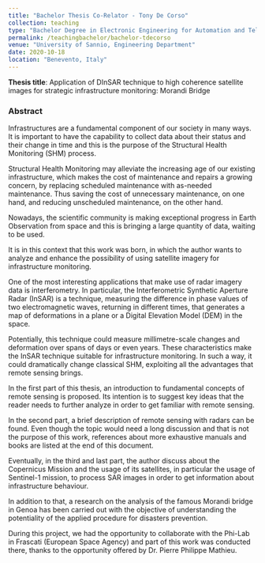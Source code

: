 ```yaml
---
title: "Bachelor Thesis Co-Relator - Tony De Corso"
collection: teaching
type: "Bachelor Degree in Electronic Engineering for Automation and Telecommunications"
permalink: /teachingbachelor/bachelor-tdecorso
venue: "University of Sannio, Engineering Department"
date: 2020-10-18
location: "Benevento, Italy"
---
```


**Thesis title**:  Application of DInSAR technique to high coherence satellite images for strategic infrastructure monitoring: Morandi Bridge

### Abstract
Infrastructures are a fundamental component of our society in many ways. It is important to have the capability to collect data about their status and their change in time and this is the purpose of the Structural Health Monitoring (SHM) process.

Structural Health Monitoring may alleviate the increasing age of our existing infrastructure, which makes the cost of maintenance and repairs a growing concern,  by replacing scheduled maintenance with as-needed maintenance. Thus saving the cost of unnecessary maintenance, on one hand, and reducing  unscheduled maintenance, on the other hand.

Nowadays, the scientific community is making exceptional progress in Earth Observation from space and this is bringing a large quantity of data, waiting to be used.

It is in this context that this work was born, in which the author wants to analyze and enhance the possibility of using satellite imagery for infrastructure monitoring.

One of the most interesting applications that make use of radar imagery data is interferometry. In particular, the Interferometric Synthetic Aperture Radar (InSAR) is a  technique, measuring the difference in phase values of two electromagnetic waves, returning in different times, that generates a map  of deformations in a plane or a  Digital Elevation Model (DEM) in the space.

Potentially, this technique could measure millimetre-scale changes and deformation over spans of days or even years. These characteristics make the InSAR technique suitable for infrastructure monitoring. In such a way, it could dramatically change classical SHM, exploiting all the advantages that remote sensing brings.

In the first part of this thesis, an introduction to fundamental concepts of remote sensing is proposed. Its intention is to suggest key ideas that the reader needs to further analyze in order to get familiar with remote sensing. 

In the second part, a brief description of remote sensing with radars can be found. Even though the topic would need a long discussion and that is not the purpose of this work, references about more exhaustive manuals and books are listed at the end of this document. 

Eventually, in the third and last part, the author discuss about the Copernicus Mission and the usage of its satellites, in particular the usage of Sentinel-1 mission, to process SAR images in order to get information about infrastructure behaviour.

In addition to that, a research on the analysis of the famous Morandi bridge in Genoa has been carried out with the objective of understanding the potentiality of the applied  procedure for disasters prevention. 

During this project, we had the opportunity to collaborate with the Phi-Lab in Frascati (European Space Agency) and part of this work was conducted there, thanks to the opportunity offered by Dr. Pierre Philippe Mathieu.